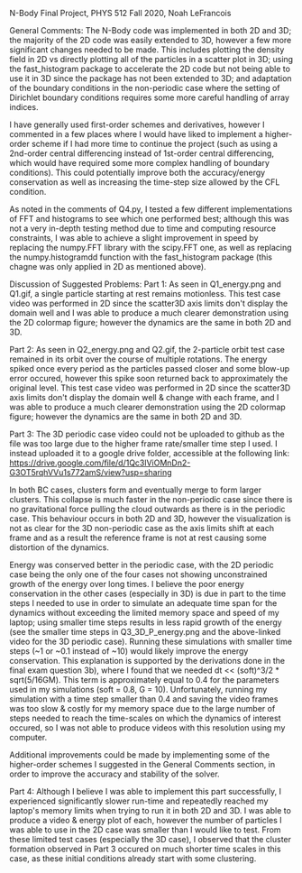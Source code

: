 N-Body Final Project,
PHYS 512 Fall 2020,
Noah LeFrancois

General Comments:
The N-Body code was implemented in both 2D and 3D; the majority of the 2D code was easily extended to 3D, however a few more significant changes needed to be made. This includes plotting the density field in 2D vs directly plotting all of the particles in a scatter plot in 3D; using the fast_histogram package to accelerate the 2D code but not being able to use it in 3D since the package has not been extended to 3D; and adaptation of the boundary conditions in the non-periodic case where the setting of Dirichlet boundary conditions requires some more careful handling of array indices.

I have generally used first-order schemes and derivatives, however I commented in a few places where I would have liked to implement a higher-order scheme if I had more time to continue the project (such as using a 2nd-order central differencing instead of 1st-order central differencing, which would have required some more complex handling of boundary conditions). This could potentially improve both the accuracy/energy conservation as well as increasing the time-step size allowed by the CFL condition.

As noted in the comments of Q4.py, I tested a few different implementations of FFT and histograms to see which one performed best; although this was not a very in-depth testing method due to time and computing resource constraints, I was able to achieve a slight improvement in speed by replacing the numpy.FFT library with the scipy.FFT one, as well as replacing the numpy.histogramdd function with the fast_histogram package (this chagne was only applied in 2D as mentioned above).

Discussion of Suggested Problems:
Part 1:
As seen in Q1_energy.png and Q1.gif, a single particle starting at rest remains motionless. 
This test case video was performed in 2D since the scatter3D axis limits don't display the domain well and I was able to produce a much clearer demonstration using the 2D colormap figure; however the dynamics are the same in both 2D and 3D.

Part 2:
As seen in Q2_energy.png and Q2.gif, the 2-particle orbit test case remained in its orbit over the course of multiple rotations. The energy spiked once every period as the particles passed closer and some blow-up error occured, however this spike soon returned back to approximately the original level. 
This test case video was performed in 2D since the scatter3D axis limits don't display the domain well & change with each frame, and I was able to produce a much clearer demonstration using the 2D colormap figure; however the dynamics are the same in both 2D and 3D.

Part 3:
The 3D periodic case video could not be uploaded to github as the file was too large due to the higher frame rate/smaller time step I used. I instead uploaded it to a google drive folder, accessible at the following link:
https://drive.google.com/file/d/1Qc3lViOMnDn2-G3OT5rqhVVu1s772amS/view?usp=sharing

In both BC cases, clusters form and eventually merge to form larger clusters. This collapse is much faster in the non-periodic case since there is no gravitational force pulling the cloud outwards as there is in the periodic case. This behaviour occurs in both 2D and 3D, however the visualization is not as clear for the 3D non-periodic case as the axis limits shift at each frame and as a result the reference frame is not at rest causing some distortion of the dynamics.

Energy was conserved better in the periodic case, with the 2D periodic case being the only one of the four cases not showing unconstrained growth of the energy over long times. I believe the poor energy conservation in the other cases (especially in 3D) is due in part to the time steps I needed to use in order to simulate an adequate time span for the dynamics without exceeding the limited memory space and speed of my laptop; using smaller time steps results in less rapid growth of the energy (see the smaller time steps in Q3_3D_P_energy.png and the above-linked video for the 3D periodic case). Running these simulations with smaller time steps (~1 or ~0.1 instead of ~10) would likely improve the energy conservation. 
This explanation is supported by the derivations done in the final exam question 3b), where I found that we needed dt << (soft)^3/2 * sqrt(5/16GM). This term is approximately equal to 0.4 for the parameters used in my simulations (soft = 0.8, G = 10). Unfortunately, running my simulation with a time step smaller than 0.4 and saving the video frames was too slow & costly for my memory space due to the large number of steps needed to reach the time-scales on which the dynamics of interest occured, so I was not able to produce videos with this resolution using my computer.

Additional improvements could be made by implementing some of the higher-order schemes I suggested in the General Comments section, in order to improve the accuracy and stability of the solver.

Part 4:
Although I believe I was able to implement this part successfully, I experienced significantly slower run-time and repeatedly reached my laptop's memory limits when trying to run it in both 2D and 3D. I was able to produce a video & energy plot of each, however the number of particles I was able to use in the 2D case was smaller than I would like to test. From these limited test cases (especially the 3D case), I observed that the cluster formation observed in Part 3 occured on much shorter time scales in this case, as these initial conditions already start with some clustering.

